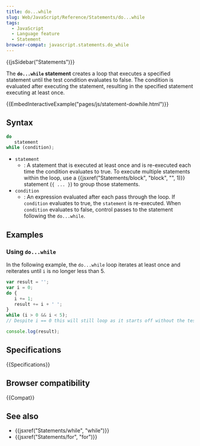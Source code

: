 ```yaml
---
title: do...while
slug: Web/JavaScript/Reference/Statements/do...while
tags:
  - JavaScript
  - Language feature
  - Statement
browser-compat: javascript.statements.do_while
---
```

{{jsSidebar("Statements")}}

The **`do...while` statement** creates a loop that executes a specified
statement until the test condition evaluates to false. The condition is
evaluated after executing the statement, resulting in the specified statement
executing at least once.

{{EmbedInteractiveExample("pages/js/statement-dowhile.html")}}

## Syntax

```js
do
   statement
while (condition);
```

- `statement`
  - : A statement that is executed at least once and is re-executed each time
    the condition evaluates to true. To execute multiple statements within the
    loop, use a {{jsxref("Statements/block", "block", "", 1)}}
    statement (`{ ... }`) to group those statements.
- `condition`
  - : An expression evaluated after each pass through the loop. If `condition`
    evaluates to true, the `statement` is re-executed. When `condition`
    evaluates to false, control passes to the statement following the
    `do...while`.

## Examples

### Using `do...while`

In the following example, the `do...while` loop iterates at least once and
reiterates until `i` is no longer less than 5.

```js
var result = '';
var i = 0;
do {
   i += 1;
   result += i + ' ';
}
while (i > 0 && i < 5);
// Despite i == 0 this will still loop as it starts off without the test

console.log(result);
```

## Specifications

{{Specifications}}

## Browser compatibility

{{Compat}}

## See also

- {{jsxref("Statements/while", "while")}}
- {{jsxref("Statements/for", "for")}}
